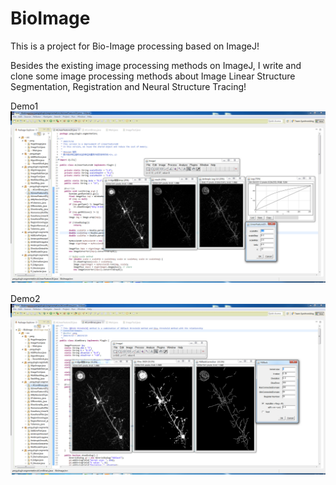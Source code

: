 # BioImage
This is a project for Bio-Image processing based on ImageJ!

Besides the existing image processing methods on ImageJ, I write and clone some image processing
methods about Image Linear Structure Segmentation, Registration and Neural Structure Tracing!

Demo1
![Alt text](/res/demo1.jpg)

Demo2
![Alt text](/res/demo2.jpg)
